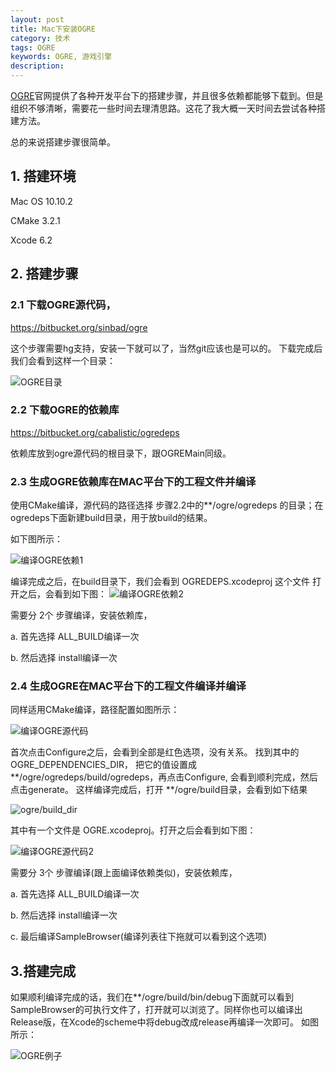 ```yaml
---
layout: post
title: Mac下安装OGRE
category: 技术
tags: OGRE
keywords: OGRE, 游戏引擎
description:
---
```


[OGRE](http://www.ogre3d.org/)官网提供了各种开发平台下的搭建步骤，并且很多依赖都能够下载到。但是组织不够清晰，需要花一些时间去理清思路。这花了我大概一天时间去尝试各种搭建方法。

<!-- more -->

总的来说搭建步骤很简单。
## 1. 搭建环境
Mac OS 10.10.2

CMake 3.2.1

Xcode 6.2
## 2. 搭建步骤
### 2.1 下载OGRE源代码，
https://bitbucket.org/sinbad/ogre

这个步骤需要hg支持，安装一下就可以了，当然git应该也是可以的。
下载完成后我们会看到这样一个目录：

![OGRE目录](/images/OGRE_directory.png)

### 2.2 下载OGRE的依赖库
https://bitbucket.org/cabalistic/ogredeps

依赖库放到ogre源代码的根目录下，跟OGREMain同级。

### 2.3 生成OGRE依赖库在MAC平台下的工程文件并编译
使用CMake编译，源代码的路径选择 步骤2.2中的\*\*/ogre/ogredeps 的目录；在ogredeps下面新建build目录，用于放build的结果。

如下图所示：

![编译OGRE依赖1](/images/OGRE_generate_deps.png)

编译完成之后，在build目录下，我们会看到 OGREDEPS.xcodeproj 这个文件
打开之后，会看到如下图：
![编译OGRE依赖2](/images/OGRE_compile_deps.png)


需要分 2个 步骤编译，安装依赖库，

a. 首先选择 ALL_BUILD编译一次

b. 然后选择 install编译一次


### 2.4 生成OGRE在MAC平台下的工程文件编译并编译
同样适用CMake编译，路径配置如图所示：

![编译OGRE源代码](/images/OGRE_generate_src.png)

首次点击Configure之后，会看到全部是红色选项，没有关系。
找到其中的 OGRE_DEPENDENCIES_DIR， 把它的值设置成 \*\*/ogre/ogredeps/build/ogredeps，再点击Configure, 会看到顺利完成，然后点击generate。
这样编译完成后，打开 \*\*/ogre/build目录，会看到如下结果

![ogre/build_dir](/images/OGRE_build_dir.png)

其中有一个文件是 OGRE.xcodeproj。打开之后会看到如下图：

![编译OGRE源代码2](/images/OGRE_compile_src.png)

需要分 3个 步骤编译(跟上面编译依赖类似)，安装依赖库，

a. 首先选择 ALL_BUILD编译一次

b. 然后选择 install编译一次

c. 最后编译SampleBrowser(编译列表往下拖就可以看到这个选项)

## 3.搭建完成
如果顺利编译完成的话，我们在\*\*/ogre/build/bin/debug下面就可以看到SampleBrowser的可执行文件了，打开就可以浏览了。同样你也可以编译出Release版，在Xcode的scheme中将debug改成release再编译一次即可。
如图所示：

![OGRE例子](/images/OGRE_sample.png)
